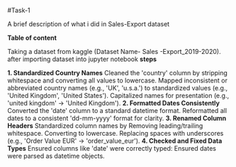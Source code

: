 #Task-1

A brief description of what i did in Sales-Export dataset

**Table of content**

 Taking a dataset from kaggle (Dataset Name- Sales -Export_2019-2020).
 after importing dataset into jupyter notebook
**steps**
   
**1. Standardized Country Names**
Cleaned the 'country' column by stripping whitespace and converting all values to lowercase.
Mapped inconsistent or abbreviated country names (e.g., 'UK', 'u.s.a.') to standardized values (e.g., 'United
Kingdom', 'United States').
Capitalized names for presentation (e.g., 'united kingdom' -> 'United Kingdom').
**2. Formatted Dates Consistently**
Converted the 'date' column to a standard datetime format.
Reformatted all dates to a consistent 'dd-mm-yyyy' format for clarity.
**3. Renamed Column Headers**
Standardized column names by
Removing leading/trailing whitespace.
Converting to lowercase.
Replacing spaces with underscores (e.g., 'Order Value EUR' -> 'order_value_eur').
**4. Checked and Fixed Data Types**
Ensured columns like  'date' were correctly typed:
Ensured dates were parsed as datetime objects.

